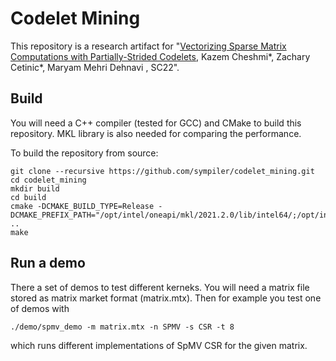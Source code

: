 # Codelet Mining
This repository is a research artifact for 
"[Vectorizing Sparse Matrix Computations with Partially-Strided Codelets](https://www.cs.toronto.edu/~mmehride/papers/PSC.pdf),
Kazem Cheshmi*, Zachary Cetinic*, Maryam Mehri Dehnavi
, SC22". 


## Build
You will need a C++ compiler (tested for GCC) and CMake to build this repository. MKL library is also needed for comparing the performance.  

To build the repository from source:
```
git clone --recursive https://github.com/sympiler/codelet_mining.git
cd codelet_mining
mkdir build
cd build
cmake -DCMAKE_BUILD_TYPE=Release -DCMAKE_PREFIX_PATH="/opt/intel/oneapi/mkl/2021.2.0/lib/intel64/;/opt/intel/oneapi/mkl/2021.2.0/include/" ..
make 
```


## Run a demo
There a set of demos to test different kerneks. You will need a matrix file stored as matrix market format (matrix.mtx). Then for example you test one of demos with
```
./demo/spmv_demo -m matrix.mtx -n SPMV -s CSR -t 8 

```
which runs different implementations of SpMV CSR for the given matrix.



